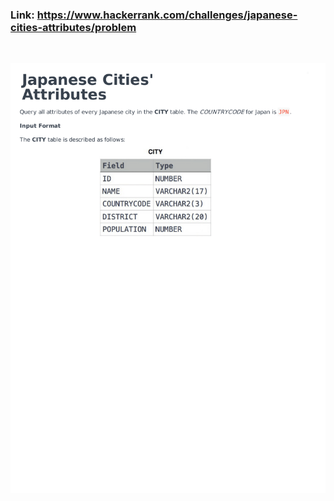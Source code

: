 ### Link: https://www.hackerrank.com/challenges/japanese-cities-attributes/problem

&nbsp;

![](japanese-cities-attributes-English-1.png)
